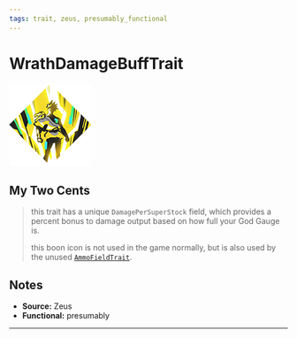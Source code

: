 ```yaml
---
tags: trait, zeus, presumably_functional
---
```

<!-- end front matter -->
# WrathDamageBuffTrait 
![](BoonIcons/Zeus_08_Large.png)

## My Two Cents
> this trait has a unique `DamagePerSuperStock` field, which provides a percent bonus to damage output based on how full your God Gauge is.
> 
> this boon icon is not used in the game normally, but is also used by the unused [`AmmoFieldTrait`](AmmoFieldTrait.md).

## Notes
* **Source:** Zeus
* **Functional:** presumably

---